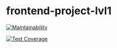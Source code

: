 # frontend-project-lvl1

[![Maintainability](https://api.codeclimate.com/v1/badges/a6bdf687749cc8f4ada3/maintainability)](https://codeclimate.com/github/nurgeld/frontend-project-lvl1/maintainability)

[![Test Coverage](https://api.codeclimate.com/v1/badges/a6bdf687749cc8f4ada3/test_coverage)](https://codeclimate.com/github/nurgeld/frontend-project-lvl1/test_coverage)
